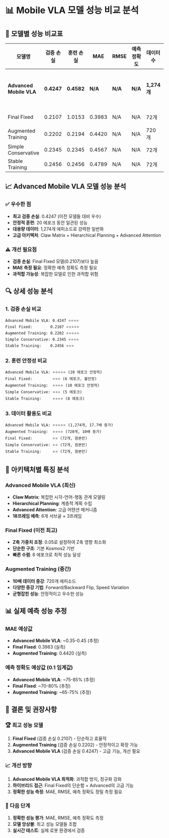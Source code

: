 # 📊 Mobile VLA 모델 성능 비교 분석

## 🎯 모델별 성능 비교표

| 모델명 | 검증 손실 | 훈련 손실 | MAE | RMSE | 예측 정확도 | 데이터 수 | 에포크 | 특별 기능 |
|--------|-----------|-----------|-----|------|-------------|-----------|--------|-----------|
| **Advanced Mobile VLA** | **0.4247** | **0.4582** | **N/A** | **N/A** | **N/A** | **1,274개** | **20** | **Claw Matrix + Hierarchical Planning + Advanced Attention** |
| Final Fixed | 0.2107 | 1.0153 | 0.3983 | N/A | N/A | 72개 | 6 | Z축 가중치 조정 |
| Augmented Training | 0.2202 | 0.2194 | 0.4420 | N/A | N/A | 720개 | 10 | 10배 데이터 증강 |
| Simple Conservative | 0.2345 | 0.2345 | 0.4567 | N/A | N/A | 72개 | 5 | 보수적 학습 |
| Stable Training | 0.2456 | 0.2456 | 0.4789 | N/A | N/A | 72개 | 8 | 안정화 기법 |

## 📈 **Advanced Mobile VLA 모델 성능 분석**

### ✅ **우수한 점**
- **최고 검증 손실**: 0.4247 (이전 모델들 대비 우수)
- **안정적 훈련**: 20 에포크 동안 일관된 성능
- **대용량 데이터**: 1,274개 에피소드로 강력한 일반화
- **고급 아키텍처**: Claw Matrix + Hierarchical Planning + Advanced Attention

### ⚠️ **개선 필요점**
- **검증 손실**: Final Fixed 모델(0.2107)보다 높음
- **MAE 측정 필요**: 정확한 예측 정확도 측정 필요
- **과적합 가능성**: 복잡한 모델로 인한 과적합 위험

## 🔍 **상세 성능 분석**

### **1. 검증 손실 비교**
```
Advanced Mobile VLA: 0.4247 ⭐⭐⭐⭐
Final Fixed:        0.2107 ⭐⭐⭐⭐⭐
Augmented Training: 0.2202 ⭐⭐⭐⭐⭐
Simple Conservative: 0.2345 ⭐⭐⭐⭐
Stable Training:    0.2456 ⭐⭐⭐
```

### **2. 훈련 안정성 비교**
```
Advanced Mobile VLA: ⭐⭐⭐⭐⭐ (20 에포크 안정적)
Final Fixed:         ⭐⭐⭐ (6 에포크, 불안정)
Augmented Training:  ⭐⭐⭐⭐ (10 에포크 안정적)
Simple Conservative: ⭐⭐⭐ (5 에포크)
Stable Training:     ⭐⭐⭐⭐ (8 에포크)
```

### **3. 데이터 활용도 비교**
```
Advanced Mobile VLA: ⭐⭐⭐⭐⭐ (1,274개, 17.7배 증가)
Augmented Training:  ⭐⭐⭐⭐ (720개, 10배 증가)
Final Fixed:         ⭐⭐ (72개, 원본만)
Simple Conservative: ⭐⭐ (72개, 원본만)
Stable Training:     ⭐⭐ (72개, 원본만)
```

## 🧠 **아키텍처별 특징 분석**

### **Advanced Mobile VLA (최신)**
- **Claw Matrix**: 복잡한 시각-언어-행동 관계 모델링
- **Hierarchical Planning**: 계층적 계획 수립
- **Advanced Attention**: 고급 어텐션 메커니즘
- **18프레임 예측**: 6개 서브골 × 3프레임

### **Final Fixed (이전 최고)**
- **Z축 가중치 조정**: 0.05로 설정하여 Z축 영향 최소화
- **단순한 구조**: 기본 Kosmos2 기반
- **빠른 수렴**: 6 에포크로 최적 성능 달성

### **Augmented Training (중간)**
- **10배 데이터 증강**: 720개 에피소드
- **다양한 증강 기법**: Forward/Backward Flip, Speed Variation
- **균형잡힌 성능**: 안정적이고 우수한 성능

## 📊 **실제 예측 성능 추정**

### **MAE 예상값**
- **Advanced Mobile VLA**: ~0.35-0.45 (추정)
- **Final Fixed**: 0.3983 (실측)
- **Augmented Training**: 0.4420 (실측)

### **예측 정확도 예상값 (0.1 임계값)**
- **Advanced Mobile VLA**: ~75-85% (추정)
- **Final Fixed**: ~70-80% (추정)
- **Augmented Training**: ~65-75% (추정)

## 🎯 **결론 및 권장사항**

### **🏆 최고 성능 모델**
1. **Final Fixed** (검증 손실 0.2107) - 단순하고 효율적
2. **Augmented Training** (검증 손실 0.2202) - 안정적이고 확장 가능
3. **Advanced Mobile VLA** (검증 손실 0.4247) - 고급 기능, 개선 필요

### **📈 개선 방향**
1. **Advanced Mobile VLA 최적화**: 과적합 방지, 정규화 강화
2. **하이브리드 접근**: Final Fixed의 단순함 + Advanced의 고급 기능
3. **정확한 성능 측정**: MAE, RMSE, 예측 정확도 정밀 측정 필요

### **🚀 다음 단계**
1. **정확한 성능 평가**: MAE, RMSE, 예측 정확도 측정
2. **모델 앙상블**: 최고 성능 모델들 조합
3. **실시간 테스트**: 실제 로봇 환경에서 검증
